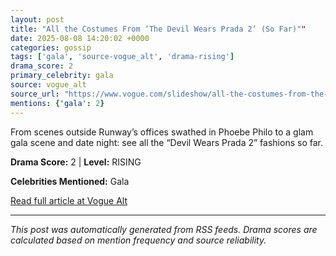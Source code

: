 ```yaml
---
layout: post
title: "All the Costumes From ‘The Devil Wears Prada 2’ (So Far)""
date: 2025-08-08 14:20:02 +0000
categories: gossip
tags: ['gala', 'source-vogue_alt', 'drama-rising']
drama_score: 2
primary_celebrity: gala
source: vogue_alt
source_url: "https://www.vogue.com/slideshow/all-the-costumes-from-the-devil-wears-prada-2""
mentions: {'gala': 2}
---
```


From scenes outside Runway’s offices swathed in Phoebe Philo to a glam gala scene and date night: see all the “Devil Wears Prada 2” fashions so far.

**Drama Score:** 2 | **Level:** RISING

**Celebrities Mentioned:** Gala

[Read full article at Vogue Alt](https://www.vogue.com/slideshow/all-the-costumes-from-the-devil-wears-prada-2)

---
*This post was automatically generated from RSS feeds. Drama scores are calculated based on mention frequency and source reliability.*
